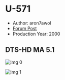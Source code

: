 # U-571

* Author: aron7awol
* [Forum Post](https://www.avsforum.com/threads/bass-eq-for-filtered-movies.2995212/post-57622512)
* Production Year: 2000

## DTS-HD MA 5.1

![img 0](https://i.imgur.com/vpP5Vwf.jpg)

![img 1](https://i.imgur.com/IEWU5z0.jpg)


